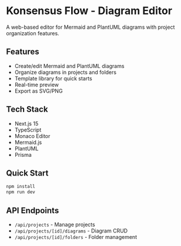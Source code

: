 # Konsensus Flow - Diagram Editor

A web-based editor for Mermaid and PlantUML diagrams with project organization features.

## Features
- Create/edit Mermaid and PlantUML diagrams
- Organize diagrams in projects and folders
- Template library for quick starts
- Real-time preview
- Export as SVG/PNG

## Tech Stack
- Next.js 15
- TypeScript
- Monaco Editor
- Mermaid.js
- PlantUML
- Prisma

## Quick Start
```bash
npm install
npm run dev
```
## API Endpoints
- `/api/projects` - Manage projects
- `/api/projects/[id]/diagrams` - Diagram CRUD
- `/api/projects/[id]/folders` - Folder management
